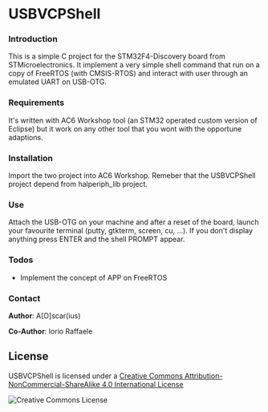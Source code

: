 # USBVCPShell

### Introduction
This is a simple C project for the STM32F4-Discovery board from STMicroelectronics. It implement 
a very simple shell command that run on a copy of FreeRTOS (with CMSIS-RTOS) and interact with user
through an emulated UART on USB-OTG.

### Requirements
It's written with AC6 Workshop tool (an STM32 operated custom version of Eclipse) but it work on 
any other tool that you wont with the opportune adaptions.

### Installation
Import the two project into AC6 Workshop. Remeber that the USBVCPShell project depend from halperiph_lib project.

### Use
Attach the USB-OTG on your machine and after a reset of the board, launch your favourite terminal (putty, gtkterm, screen, cu, ...). If you don't display anything press ENTER and the shell PROMPT appear.

### Todos
- Implement the concept of APP on FreeRTOS

### Contact
**Author**: A[O]scar(ius)

**Co-Author**: Iorio Raffaele
  
License
----
USBVCPShell is licensed under a [Creative Commons Attribution-NonCommercial-ShareAlike 4.0 International License](http://creativecommons.org/licenses/by-nc-sa/4.0/)

![Creative Commons License](https://i.creativecommons.org/l/by-nc-sa/4.0/88x31.png)

